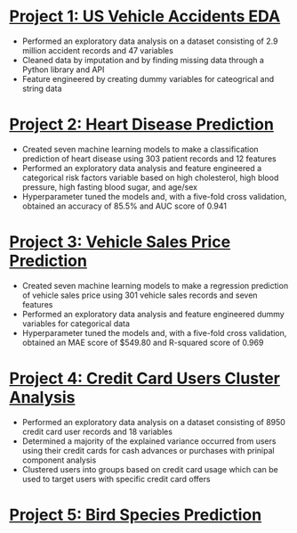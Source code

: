 # [Project 1: US Vehicle Accidents EDA](https://github.com/MichaelBryantDS/US-Vehicle-Accidents-EDA)
- Performed an exploratory data analysis on a dataset consisting of 2.9 million accident records and 47 variables
- Cleaned data by imputation and by finding missing data through a Python library and API
- Feature engineered by creating dummy variables for cateogrical and string data

# [Project 2: Heart Disease Prediction](https://github.com/MichaelBryantDS/Heart-Disease-Prediction)
- Created seven machine learning models to make a classification prediction of heart disease using 303 patient records and 12 features
- Performed an exploratory data analysis and feature engineered a categorical risk factors variable based on high cholesterol, high blood pressure, high fasting blood sugar, and age/sex
- Hyperparameter tuned the models and, with a five-fold cross validation, obtained an accuracy of 85.5% and AUC score of 0.941

# [Project 3: Vehicle Sales Price Prediction](https://github.com/MichaelBryantDS/Vehicle-Sales-Price-Prediction)
- Created seven machine learning models to make a regression prediction of vehicle sales price using 301 vehicle sales records and seven features
- Performed an exploratory data analysis and feature engineered dummy variables for categorical data
- Hyperparameter tuned the models and, with a five-fold cross validation, obtained an MAE score of $549.80 and R-squared score of 0.969

# [Project 4: Credit Card Users Cluster Analysis](https://github.com/MichaelBryantDS/Credit-Card-Users-Cluster-Analysis)
- Performed an exploratory data analysis on a dataset consisting of 8950 credit card user records and 18 variables
- Determined a majority of the explained variance occurred from users using their credit cards for cash advances or purchases with prinipal component analysis
- Clustered users into groups based on credit card usage which can be used to target users with specific credit card offers

# [Project 5: Bird Species Prediction](https://github.com/MichaelBryantDS/Bird-Species-Prediction)
